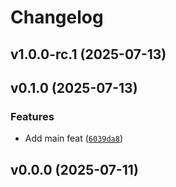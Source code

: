 # Changelog

## v1.0.0-rc.1 (2025-07-13)

## v0.1.0 (2025-07-13)

### Features

- Add main feat ([`6039da8`](https://github.com/34j/array-api-jit/commit/6039da8990c59bdfe83a8e58362a31f352bd8090))

## v0.0.0 (2025-07-11)

